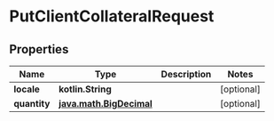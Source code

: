 
# PutClientCollateralRequest

## Properties
| Name | Type | Description | Notes |
| ------------ | ------------- | ------------- | ------------- |
| **locale** | **kotlin.String** |  |  [optional] |
| **quantity** | [**java.math.BigDecimal**](java.math.BigDecimal.md) |  |  [optional] |



